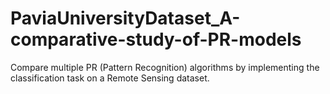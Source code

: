 # PaviaUniversityDataset_A-comparative-study-of-PR-models
Compare multiple PR (Pattern Recognition) algorithms by implementing the classification task on a Remote Sensing dataset.
